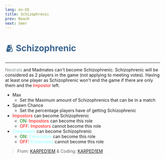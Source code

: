 ```yaml
---
lang: en-US
title: Schizophrenic
prev: Reach
next: Seer
---
```


# <font color=#3a648f>🫂 <b>Schizophrenic</b></font> <Badge text="Helpful" type="tip" vertical="middle"/>
---

<p><font color=#7f8c8d>Neutrals</font> and Madmates can't become Schizophrenic. Schizophrenic will be considered as 2 players in the game (not applying to meeting votes). Having at least one player as Schizophrenic won't end the game if there are only them and the <font color=red>Impostor</font> left.</p>

* Max
  * Set the Maximum amount of Schizophrenics that can be in a match
* Spawn Chance
  * Set the percentage players have of getting Schizophrenic 
* <font color=red>Impostors</font> can become Schizophrenic
  * <font color=green>ON</font>: <font color=red>Impostors</font> can become this role
  * <font color=red>OFF</font>: <font color=red>Impostors</font> cannot become this role
* <font color=#8cffff>Crewmates</font> can become Schizophrenic
  * <font color=green>ON</font>: <font color=#8cffff>Crewmates</font> can become this role
  * <font color=red>OFF</font>: <font color=#8cffff>Crewmates</font> cannot become this role


> From: [KARPED1EM](https://github.com/KARPED1EM) &  Coding: [KARPED1EM](https://github.com/KARPED1EM)